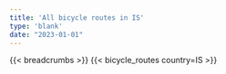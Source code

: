 ```yaml
---
title: 'All bicycle routes in IS'
type: 'blank'
date: "2023-01-01"
---
```


{{< breadcrumbs >}}
{{< bicycle_routes country=IS >}}
